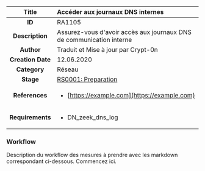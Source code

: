 | Title                       | Accéder aux journaux DNS internes         |
|:---------------------------:|:--------------------|
| **ID**                      | RA1105            |
| **Description**             | Assurez-vous d'avoir accès aux journaux DNS de communication interne   |
| **Author**                  | Traduit et Mise à jour par Crypt-0n        |
| **Creation Date**           | 12.06.2020 |
| **Category**                | Réseau      |
| **Stage**                   |[RS0001: Preparation](../Response_Stages/RS0001.md)| 
| **References** |<ul><li>[https://example.com](https://example.com)</li></ul>|
| **Requirements** |<ul><li>DN_zeek_dns_log</li></ul>|

### Workflow

Description du workflow des mesures à prendre avec les markdown correspondant ci-dessous.
Commencez ici.  
